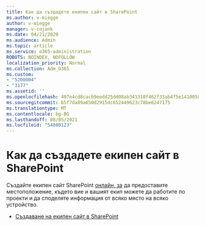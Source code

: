 ```yaml
---
title: Как да създадете екипен сайт в SharePoint
ms.author: v-miegge
author: v-miegge
manager: v-cojank
ms.date: 04/21/2020
ms.audience: Admin
ms.topic: article
ms.service: o365-administration
ROBOTS: NOINDEX, NOFOLLOW
localization_priority: Normal
ms.collection: Adm_O365
ms.custom:
- "5200004"
- "3177"
ms.assetid: ''
ms.openlocfilehash: 497e4cd8cacb9eedd25dd08ab341310f462f33ab4f5e1410058f34e99d2e7d75
ms.sourcegitcommit: b5f7da89a650d2915dc652449623c78be6247175
ms.translationtype: MT
ms.contentlocale: bg-BG
ms.lasthandoff: 08/05/2021
ms.locfileid: "54080123"
---
```

# <a name="how-to-create-a-team-site-in-sharepoint"></a>Как да създадете екипен сайт в SharePoint

Създайте екипен сайт SharePoint [онлайн, за](https://support.office.com/article/what-is-a-sharepoint-team-site-75545757-36c3-46a7-beed-0aaa74f0401e) да предоставите местоположение, където вие и вашият екип можете да работите по проекти и да споделяте информация от всяко място на всяко устройство.

* [Създаване на екипен сайт в SharePoint](https://support.office.com/article/create-a-team-site-in-sharepoint-ef10c1e7-15f3-42a3-98aa-b5972711777d)